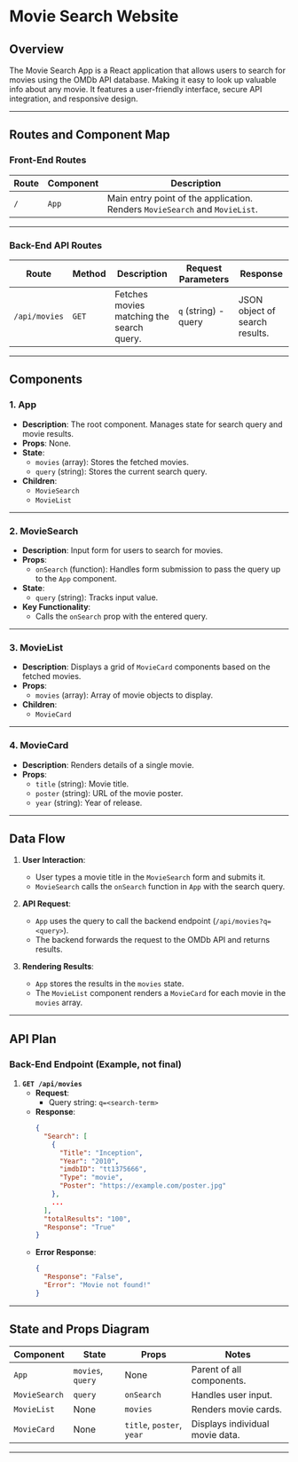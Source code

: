 # Movie Search Website

## Overview
The Movie Search App is a React application that allows users to search for movies using the OMDb API database. Making it easy to look up valuable info about any movie. It features a user-friendly interface, secure API integration, and responsive design.

---

## Routes and Component Map

### Front-End Routes
| Route          | Component        | Description                                         |
|----------------|------------------|-----------------------------------------------------|
| `/`            | `App`           | Main entry point of the application. Renders `MovieSearch` and `MovieList`. |

---

### Back-End API Routes
| Route                | Method | Description                                    | Request Parameters      | Response                           |
|----------------------|--------|------------------------------------------------|-------------------------|------------------------------------|
| `/api/movies`        | `GET`  | Fetches movies matching the search query.      | `q` (string) - query    | JSON object of search results.    |

---

## Components

### 1. **App**
- **Description**: The root component. Manages state for search query and movie results.
- **Props**: None.
- **State**:
  - `movies` (array): Stores the fetched movies.
  - `query` (string): Stores the current search query.
- **Children**:
  - `MovieSearch`
  - `MovieList`

---

### 2. **MovieSearch**
- **Description**: Input form for users to search for movies.
- **Props**:
  - `onSearch` (function): Handles form submission to pass the query up to the `App` component.
- **State**:
  - `query` (string): Tracks input value.
- **Key Functionality**:
  - Calls the `onSearch` prop with the entered query.

---

### 3. **MovieList**
- **Description**: Displays a grid of `MovieCard` components based on the fetched movies.
- **Props**:
  - `movies` (array): Array of movie objects to display.
- **Children**:
  - `MovieCard`

---

### 4. **MovieCard**
- **Description**: Renders details of a single movie.
- **Props**:
  - `title` (string): Movie title.
  - `poster` (string): URL of the movie poster.
  - `year` (string): Year of release.

---

## Data Flow
1. **User Interaction**:
   - User types a movie title in the `MovieSearch` form and submits it.
   - `MovieSearch` calls the `onSearch` function in `App` with the search query.

2. **API Request**:
   - `App` uses the query to call the backend endpoint (`/api/movies?q=<query>`).
   - The backend forwards the request to the OMDb API and returns results.

3. **Rendering Results**:
   - `App` stores the results in the `movies` state.
   - The `MovieList` component renders a `MovieCard` for each movie in the `movies` array.

---

## API Plan

### Back-End Endpoint (Example, not final)
1. **`GET /api/movies`**
   - **Request**:
     - Query string: `q=<search-term>`
   - **Response**:
     ```json
     {
       "Search": [
         {
           "Title": "Inception",
           "Year": "2010",
           "imdbID": "tt1375666",
           "Type": "movie",
           "Poster": "https://example.com/poster.jpg"
         },
         ...
       ],
       "totalResults": "100",
       "Response": "True"
     }
     ```
   - **Error Response**:
     ```json
     {
       "Response": "False",
       "Error": "Movie not found!"
     }
     ```

---

## State and Props Diagram

| Component        | State                              | Props                   | Notes                           |
|------------------|------------------------------------|-------------------------|---------------------------------|
| `App`            | `movies`, `query`                 | None                    | Parent of all components.       |
| `MovieSearch`    | `query`                           | `onSearch`              | Handles user input.             |
| `MovieList`      | None                              | `movies`                | Renders movie cards.            |
| `MovieCard`      | None                              | `title`, `poster`, `year` | Displays individual movie data. |

---



